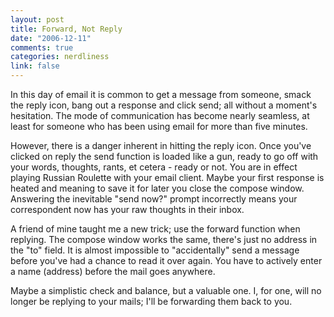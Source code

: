 ```yaml
--- 
layout: post
title: Forward, Not Reply
date: "2006-12-11"
comments: true
categories: nerdliness
link: false
---
```

In this day of email it is common to get a message from someone, smack the reply icon, bang out a response and click send; all without a moment's hesitation. The mode of communication has become nearly seamless, at least for someone who has been using email for more than five minutes.

However, there is a danger inherent in hitting the reply icon. Once you've clicked on reply the send function is loaded like a gun, ready to go off with your words, thoughts, rants, et cetera - ready or not. You are in effect playing Russian Roulette with your email client. Maybe your first response is heated and meaning to save it for later you close the compose window. Answering the inevitable "send now?" prompt incorrectly means your correspondent now has your raw thoughts in their inbox.

A friend of mine taught me a new trick; use the forward function when replying. The compose window works the same, there's just no address in the "to" field. It is almost impossible to "accidentally" send a message before you've had a chance to read it over again. You have to actively enter a name (address) before the mail goes anywhere.

Maybe a simplistic check and balance, but a valuable one. I, for one, will no longer be replying to your mails; I'll be forwarding them back to you.

